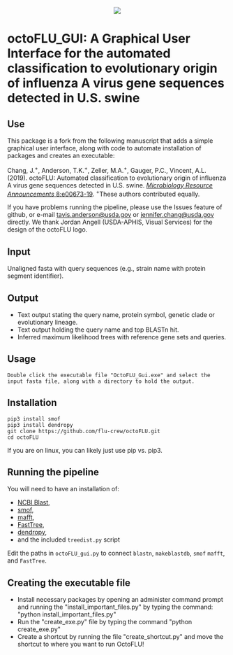 <p align="center">
  <img src="https://github.com/flu-crew/octoFLU/blob/master/img/octoFLU_revised_V3-01.png">
</p>

# octoFLU_GUI: A Graphical User Interface for the automated classification to evolutionary origin of influenza A virus gene sequences detected in U.S. swine

## Use
This package is a fork from the following manuscript that adds a simple graphical user interface, along with code to automate installation of packages and creates an executable:

Chang, J.<sup>+</sup>, Anderson, T.K.<sup>+</sup>, Zeller, M.A.<sup>+</sup>, Gauger, P.C., Vincent, A.L. (2019). octoFLU: Automated classification to evolutionary origin of influenza A virus gene sequences detected in U.S. swine. [*Microbiology Resource Announcements* 8:e00673-19](https://doi.org/10.1128/MRA.00673-19). <sup>+</sup>These authors contributed equally.

If you have problems running the pipeline, please use the Issues feature of github, or e-mail tavis.anderson@usda.gov or jennifer.chang@usda.gov directly. We thank Jordan Angell (USDA-APHIS, Visual Services) for the design of the octoFLU logo.
 

## Input
Unaligned fasta with query sequences (e.g., strain name with protein segment identifier).

## Output
* Text output stating the query name, protein symbol, genetic clade or evolutionary lineage. 
* Text output holding the query name and top BLASTn hit. 
* Inferred maximum likelihood trees with reference gene sets and queries.

## Usage

```
Double click the executable file "OctoFLU_Gui.exe" and select the input fasta file, along with a directory to hold the output.
```

## Installation

```
pip3 install smof
pip3 install dendropy
git clone https://github.com/flu-crew/octoFLU.git
cd octoFLU
```
If you are on linux, you can likely just use pip vs. pip3.

## Running the pipeline

You will need to have an installation of:

* [NCBI Blast](https://blast.ncbi.nlm.nih.gov/Blast.cgi?CMD=Web&PAGE_TYPE=BlastDocs&DOC_TYPE=Download), 
* [smof](https://github.com/incertae-sedis/smof),
* [mafft](https://mafft.cbrc.jp/alignment/software/), 
* [FastTree](http://www.microbesonline.org/fasttree/#Install),
* [dendropy](https://dendropy.org/downloading.html),
* and the included `treedist.py` script

Edit the paths in `octoFLU_gui.py` to connect `blastn`, `makeblastdb`, `smof` `mafft`, and `FastTree`.

## Creating the executable file

* Install necessary packages by opening an administer command prompt and running the "install_important_files.py" by typing the command: "python install_important_files.py"
* Run the "create_exe.py" file by typing the command "python create_exe.py"
* Create a shortcut by running the file "create_shortcut.py" and move the shortcut to where you want to run OctoFLU! 


